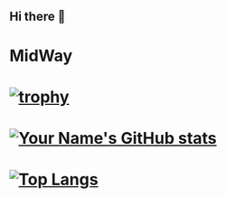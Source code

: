 ## Hi there 👋

# MidWay
# [![trophy](https://github-profile-trophy.vercel.app/?username=MidWay-Projects0&theme=juicyfresh&row=1&column=6)](https://github.com/ryo-ma/github-profile-trophy)
# [![Your Name's GitHub stats](https://github-readme-stats.vercel.app/api?username=MidWay-Projects&show_icons=true&count_private=true&theme=highcontrast)](https://github.com/YOUR_USERNAME) 
# [![Top Langs](https://github-readme-stats.vercel.app/api/top-langs/?username=MidWay-Projects.github&theme=highcontrast&layout=compact)](https://github.com/anuraghazra/github-readme-stats)
